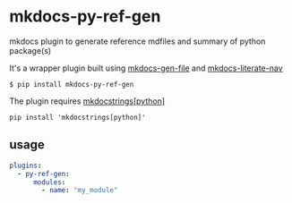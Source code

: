 # mkdocs-py-ref-gen

mkdocs plugin to generate reference mdfiles and summary of python package(s)

It's a wrapper plugin built using [mkdocs-gen-file](https://github.com/oprypin/) and [mkdocs-literate-nav](https://github.com/oprypin/mkdocs-literate-nav)

<!-- termynal -->
```console
$ pip install mkdocs-py-ref-gen
```

The plugin requires [mkdocstrings[python]](https://mkdocstrings.github.io/python)

```shell
pip install 'mkdocstrings[python]'
```


## usage

```yaml title="plugin config"
plugins:
  - py-ref-gen:
      modules:
        - name: "my_module"

```